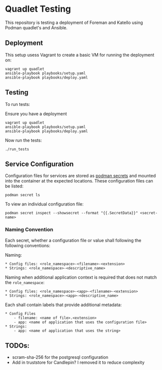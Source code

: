 # Quadlet Testing

This repository is testing a deployment of Foreman and Katello using Podman quadlet's and Ansible.

## Deployment

This setup usess Vagrant to create a basic VM for running the deployment on:

```
vagrant up quadlet
ansible-playbook playbooks/setup.yaml
ansible-playbook playbooks/deploy.yaml
```


## Testing

To run tests:

Ensure you have a deployment
```
vagrant up quadlet
ansible-playbook playbooks/setup.yaml
ansible-playbook playbooks/deploy.yaml
```

Now run the tests:

```
./run_tests
```

## Service Configuration

Configuration files for services are stored as [podman secrets](https://docs.podman.io/en/latest/markdown/podman-secret-create.1.html) and mounted into the container at the expected locations. These configuration files can be listed:

```
podman secret ls
```

To view an individual configuration file:

```
podman secret inspect --showsecret --format "{{.SecretData}}" <secret-name>
```

### Naming Convention

Each secret, whether a configuration file or value shall following the following conventions:

Naming:

    * Config files: <role_namespace>-<filename>-<extension>
    * Strings: <role_namespace>-<descriptive_name>

Naming when additional application context is required that does not match the `role_namespace`:

    * Config files: <role_namespace>-<app>-<filename>-<extension>
    * Strings: <role_namespace>-<app>-<descriptive_name>

Each shall contain labels that provide additional metadata:

    * Config Files
        - filename: <name of file>.<extension>
        - app: <name of application that uses the configuration file>
    * Strings:
        - app: <name of application that uses the string>

## TODOs:

 * scram-sha-256 for the postgresql configuration
 * Add in truststore for Candlepin? I removed it to reduce complexity
